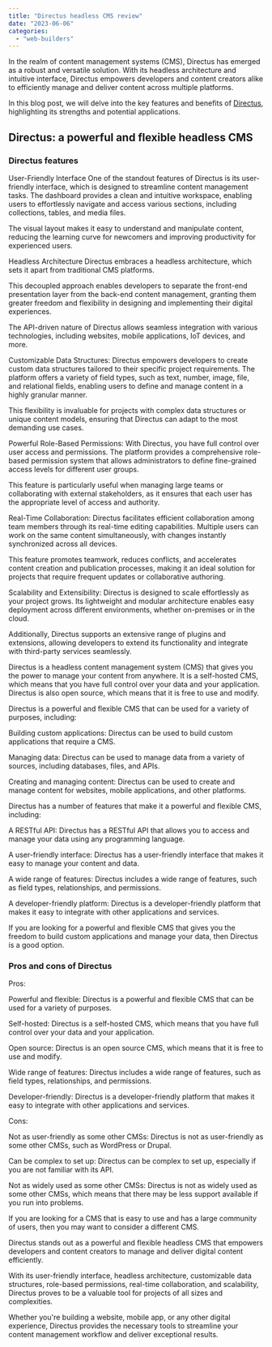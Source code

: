 ```yaml
---
title: "Directus headless CMS review"
date: "2023-06-06"
categories: 
  - "web-builders"
---
```


In the realm of content management systems (CMS), Directus has emerged as a robust and versatile solution. With its headless architecture and intuitive interface, Directus empowers developers and content creators alike to efficiently manage and deliver content across multiple platforms.

In this blog post, we will delve into the key features and benefits of [Directus](https://directus.io/headless-cms/), highlighting its strengths and potential applications.

## Directus: a powerful and flexible headless CMS

### Directus features

User-Friendly Interface One of the standout features of Directus is its user-friendly interface, which is designed to streamline content management tasks. The dashboard provides a clean and intuitive workspace, enabling users to effortlessly navigate and access various sections, including collections, tables, and media files.

The visual layout makes it easy to understand and manipulate content, reducing the learning curve for newcomers and improving productivity for experienced users.

Headless Architecture Directus embraces a headless architecture, which sets it apart from traditional CMS platforms.

This decoupled approach enables developers to separate the front-end presentation layer from the back-end content management, granting them greater freedom and flexibility in designing and implementing their digital experiences.

The API-driven nature of Directus allows seamless integration with various technologies, including websites, mobile applications, IoT devices, and more.

Customizable Data Structures: Directus empowers developers to create custom data structures tailored to their specific project requirements. The platform offers a variety of field types, such as text, number, image, file, and relational fields, enabling users to define and manage content in a highly granular manner.

This flexibility is invaluable for projects with complex data structures or unique content models, ensuring that Directus can adapt to the most demanding use cases.

Powerful Role-Based Permissions: With Directus, you have full control over user access and permissions. The platform provides a comprehensive role-based permission system that allows administrators to define fine-grained access levels for different user groups.

This feature is particularly useful when managing large teams or collaborating with external stakeholders, as it ensures that each user has the appropriate level of access and authority.

Real-Time Collaboration: Directus facilitates efficient collaboration among team members through its real-time editing capabilities. Multiple users can work on the same content simultaneously, with changes instantly synchronized across all devices.

This feature promotes teamwork, reduces conflicts, and accelerates content creation and publication processes, making it an ideal solution for projects that require frequent updates or collaborative authoring.

Scalability and Extensibility: Directus is designed to scale effortlessly as your project grows. Its lightweight and modular architecture enables easy deployment across different environments, whether on-premises or in the cloud.

Additionally, Directus supports an extensive range of plugins and extensions, allowing developers to extend its functionality and integrate with third-party services seamlessly.

Directus is a headless content management system (CMS) that gives you the power to manage your content from anywhere. It is a self-hosted CMS, which means that you have full control over your data and your application. Directus is also open source, which means that it is free to use and modify.

Directus is a powerful and flexible CMS that can be used for a variety of purposes, including:

Building custom applications: Directus can be used to build custom applications that require a CMS.

Managing data: Directus can be used to manage data from a variety of sources, including databases, files, and APIs.

Creating and managing content: Directus can be used to create and manage content for websites, mobile applications, and other platforms.

Directus has a number of features that make it a powerful and flexible CMS, including:

A RESTful API: Directus has a RESTful API that allows you to access and manage your data using any programming language.

A user-friendly interface: Directus has a user-friendly interface that makes it easy to manage your content and data.

A wide range of features: Directus includes a wide range of features, such as field types, relationships, and permissions.

A developer-friendly platform: Directus is a developer-friendly platform that makes it easy to integrate with other applications and services.

If you are looking for a powerful and flexible CMS that gives you the freedom to build custom applications and manage your data, then Directus is a good option.

### Pros and cons of Directus

Pros:

Powerful and flexible: Directus is a powerful and flexible CMS that can be used for a variety of purposes.

Self-hosted: Directus is a self-hosted CMS, which means that you have full control over your data and your application.

Open source: Directus is an open source CMS, which means that it is free to use and modify.

Wide range of features: Directus includes a wide range of features, such as field types, relationships, and permissions.

Developer-friendly: Directus is a developer-friendly platform that makes it easy to integrate with other applications and services.

Cons:

Not as user-friendly as some other CMSs: Directus is not as user-friendly as some other CMSs, such as WordPress or Drupal.

Can be complex to set up: Directus can be complex to set up, especially if you are not familiar with its API.

Not as widely used as some other CMSs: Directus is not as widely used as some other CMSs, which means that there may be less support available if you run into problems.

If you are looking for a CMS that is easy to use and has a large community of users, then you may want to consider a different CMS.

Directus stands out as a powerful and flexible headless CMS that empowers developers and content creators to manage and deliver digital content efficiently.

With its user-friendly interface, headless architecture, customizable data structures, role-based permissions, real-time collaboration, and scalability, Directus proves to be a valuable tool for projects of all sizes and complexities.

Whether you're building a website, mobile app, or any other digital experience, Directus provides the necessary tools to streamline your content management workflow and deliver exceptional results.
